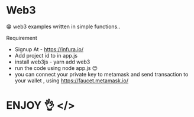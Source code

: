 # Web3

😁 web3 examples written in simple functions..

Requirement 

- Signup  At - https://infura.io/
- Add project id to <project-id> in app.js
- install web3js  - yarn add web3
- run the code using node app.js  😊
- you can connect your private key to metamask and send transaction to your wallet , using https://faucet.metamask.io/


# ENJOY 👌 </>

